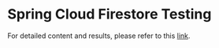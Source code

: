 # Spring Cloud Firestore Testing

For detailed content and results, please refer to this [link](https://jia-huang.gitlab.io/posts/blog/testing/spring-firestore-testing/).